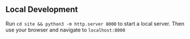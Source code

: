 ## Local Development

Run `cd site && python3 -m http.server 8000` to start a local server. Then use your browser and navigate to `localhost:8000`
